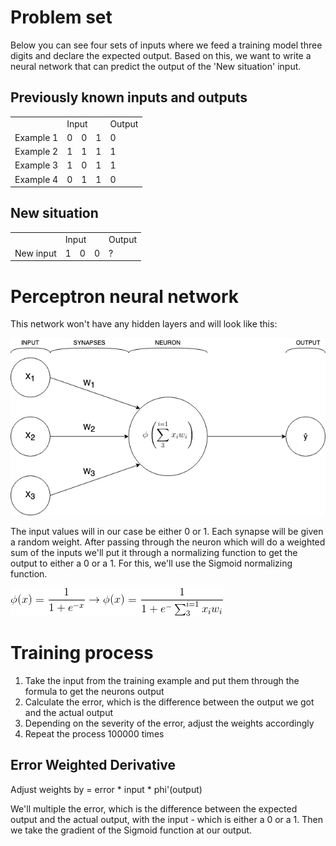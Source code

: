 <h1>Problem set</h1>
Below you can see four sets of inputs where we feed a training model three digits and declare the expected output. Based on this, we want to write a neural network that can predict the output of the 'New situation' input.

<h2>Previously known inputs and outputs</h2>
<table>
<tr>
  <td>
  </td>
  <td colspan="3">
  Input
  </td>
  <td>
  Output
  </td>
</tr>
<tr>
  <td>
  Example 1
  </td>
  <td>
  0
  </td>
  <td>
  0
  </td>
  <td>
  1
  </td>
  <td>
  0
  </td>
</tr>
<tr>
  <td>
  Example 2
  </td>
  <td>
  1
  </td>
  <td>
  1
  </td>
  <td>
  1
  </td>
  <td>
  1
  </td>
</tr>
<tr>
  <td>
  Example 3
  </td>
  <td>
  1
  </td>
  <td>
  0
  </td>
  <td>
  1
  </td>
  <td>
  1
  </td>
</tr>
<tr>
  <td>
  Example 4
  </td>
  <td>
  0
  </td>
  <td>
  1
  </td>
  <td>
  1
  </td>
  <td>
  0
  </td>
</tr>
</table>
<h2>New situation</h2>
<table>
<tr>
  <td>
  </td>
  <td colspan="3">
  Input
  </td>
  <td>
  Output
  </td>
</tr>
<tr>
  <td>
  New input
  </td>
  <td>
  1
  </td>
  <td>
  0
  </td>
  <td>
  0
  </td>
  <td>
  ?
  </td>
</tr>
</table>

<h1>Perceptron neural network</h1>
<p>This network won't have any hidden layers and will look like this:</p>
<img src="perceptron.png">
<p>The input values will in our case be either 0 or 1. Each synapse will be given a random weight. After passing through the neuron which will do a weighted sum of the inputs we'll put it through a normalizing function to get the output to either a 0 or a 1. For this, we'll use the Sigmoid normalizing function.</p>
<img src="sigmoid-normalizing-function.png">

<h1>Training process</h1>
<ol>
    <li>Take the input from the training example and put them through the formula to get the neurons output</li>
    <li>Calculate the error, which is the difference between the output we got and the actual output</li>
    <li>Depending on the severity of the error, adjust the weights accordingly</li>
    <li>Repeat the process 100000 times</li>
</ol>
<h2>Error Weighted Derivative</h2>
<p>Adjust weights by = error * input * phi'(output)</p>
<p>We'll multiple the error, which is the difference between the expected output and the actual output, with the input - which is either a 0 or a 1. Then we take the gradient of the Sigmoid function at our output.</p>
